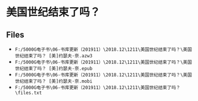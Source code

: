 # 美国世纪结束了吗？

## Files

- `F:/5000G电子书\06-书库更新（201911）\2018.12\1211\美国世纪结束了吗？\美国世纪结束了吗？ [美]约瑟夫·奈.azw3`
- `F:/5000G电子书\06-书库更新（201911）\2018.12\1211\美国世纪结束了吗？\美国世纪结束了吗？ [美]约瑟夫·奈.epub`
- `F:/5000G电子书\06-书库更新（201911）\2018.12\1211\美国世纪结束了吗？\美国世纪结束了吗？ [美]约瑟夫·奈.mobi`
- `F:/5000G电子书\06-书库更新（201911）\2018.12\1211\美国世纪结束了吗？\files.txt`
